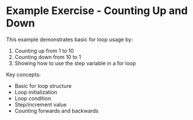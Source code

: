 # Example Exercise - Counting Up and Down

This example demonstrates basic for loop usage by:
1. Counting up from 1 to 10
2. Counting down from 10 to 1
3. Showing how to use the step variable in a for loop

Key concepts:
- Basic for loop structure
- Loop initialization
- Loop condition
- Step/increment value
- Counting forwards and backwards
